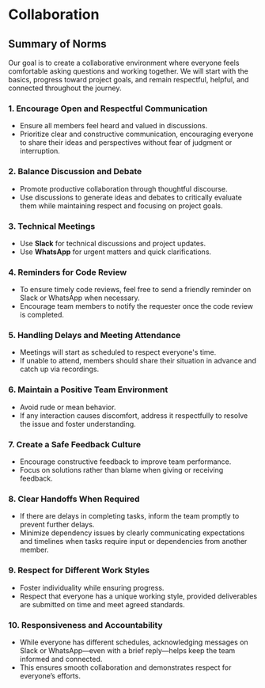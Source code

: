 # Collaboration

<!-- group norms summary -->

## Summary of Norms

Our goal is to create a collaborative environment where everyone feels
 comfortable asking questions and working together. We will start with the basics,
  progress toward project goals, and remain respectful, helpful, and connected
   throughout the journey.
<!-- group norms list -->

### 1. Encourage Open and Respectful Communication

- Ensure all members feel heard and valued in discussions.
- Prioritize clear and constructive communication, encouraging everyone to share
 their ideas and perspectives without fear of judgment or interruption.

### 2. Balance Discussion and Debate

- Promote productive collaboration through thoughtful discourse.
- Use discussions to generate ideas and debates to critically evaluate them while
 maintaining respect and focusing on project goals.

### 3. Technical Meetings

- Use **Slack** for technical discussions and project updates.
- Use **WhatsApp** for urgent matters and quick clarifications.

### 4. Reminders for Code Review

- To ensure timely code reviews, feel free to send a friendly reminder on Slack
 or WhatsApp when necessary.
- Encourage team members to notify the requester once the code review is completed.

### 5. Handling Delays and Meeting Attendance

- Meetings will start as scheduled to respect everyone's time.
- If unable to attend, members should share their situation in advance and catch
 up via recordings.

### 6. Maintain a Positive Team Environment

- Avoid rude or mean behavior.
- If any interaction causes discomfort, address it respectfully to resolve the
 issue and foster understanding.

### 7. Create a Safe Feedback Culture

- Encourage constructive feedback to improve team performance.
- Focus on solutions rather than blame when giving or receiving feedback.

### 8. Clear Handoffs When Required

- If there are delays in completing tasks, inform the team promptly to prevent
further delays.
- Minimize dependency issues by clearly communicating expectations and timelines
 when tasks require input or dependencies from another member.

### 9. Respect for Different Work Styles

- Foster individuality while ensuring progress.
- Respect that everyone has a unique working style, provided deliverables are
 submitted on time and meet agreed standards.

### 10. Responsiveness and Accountability

- While everyone has different schedules, acknowledging messages on Slack or
WhatsApp—even with a brief reply—helps keep the team informed and connected.
- This ensures smooth collaboration and demonstrates respect for everyone’s efforts.
